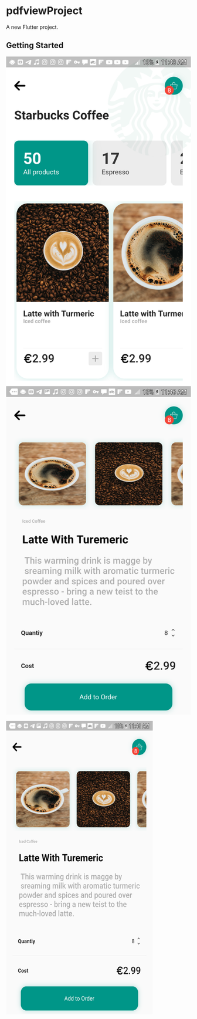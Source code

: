 # pdfviewProject

A new Flutter project.

## Getting Started

[![TheBaron](https://github.com/jayfox123/appPart2/blob/master/screens/Screenshot_20200727-114358.png)](https://github.com/jayfox123)[![TheBaron](https://github.com/jayfox123/appPart2/blob/master/screens/Screenshot_20200727-114649.png)](https://github.com/jayfox123)

<img src="https://github.com/jayfox123/appPart2/blob/master/screens/Screenshot_20200727-114649.png" width="400 " height="800">
